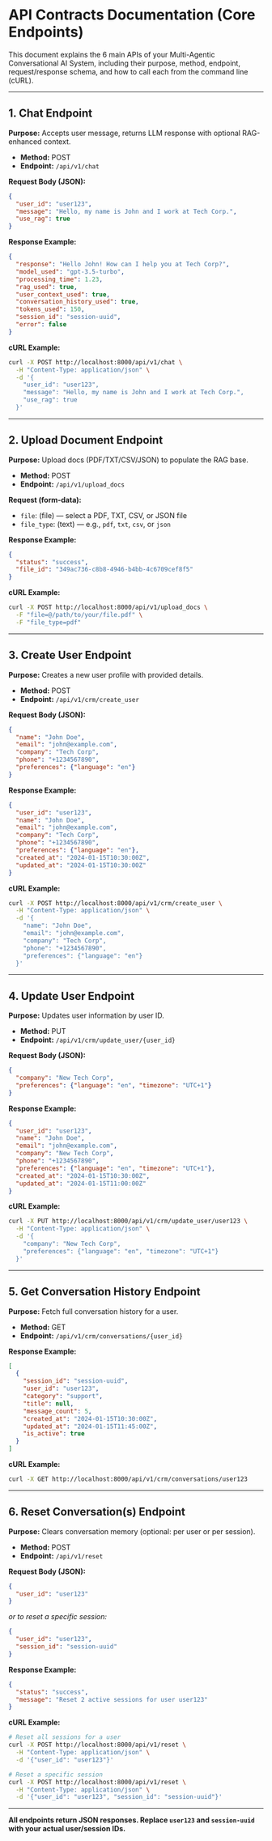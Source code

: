 # API Contracts Documentation (Core Endpoints)

This document explains the 6 main APIs of your Multi-Agentic Conversational AI System, including their purpose, method, endpoint, request/response schema, and how to call each from the command line (cURL).

---

## 1. Chat Endpoint

**Purpose:** Accepts user message, returns LLM response with optional RAG-enhanced context.

- **Method:** POST
- **Endpoint:** `/api/v1/chat`

**Request Body (JSON):**
```json
{
  "user_id": "user123",
  "message": "Hello, my name is John and I work at Tech Corp.",
  "use_rag": true
}
```

**Response Example:**
```json
{
  "response": "Hello John! How can I help you at Tech Corp?",
  "model_used": "gpt-3.5-turbo",
  "processing_time": 1.23,
  "rag_used": true,
  "user_context_used": true,
  "conversation_history_used": true,
  "tokens_used": 150,
  "session_id": "session-uuid",
  "error": false
}
```

**cURL Example:**
```bash
curl -X POST http://localhost:8000/api/v1/chat \
  -H "Content-Type: application/json" \
  -d '{
    "user_id": "user123",
    "message": "Hello, my name is John and I work at Tech Corp.",
    "use_rag": true
  }'
```

---

## 2. Upload Document Endpoint

**Purpose:** Upload docs (PDF/TXT/CSV/JSON) to populate the RAG base.

- **Method:** POST
- **Endpoint:** `/api/v1/upload_docs`

**Request (form-data):**
- `file`: (file) — select a PDF, TXT, CSV, or JSON file
- `file_type`: (text) — e.g., `pdf`, `txt`, `csv`, or `json`

**Response Example:**
```json
{
  "status": "success",
  "file_id": "349ac736-c8b8-4946-b4bb-4c6709cef8f5"
}
```

**cURL Example:**
```bash
curl -X POST http://localhost:8000/api/v1/upload_docs \
  -F "file=@/path/to/your/file.pdf" \
  -F "file_type=pdf"
```

---

## 3. Create User Endpoint

**Purpose:** Creates a new user profile with provided details.

- **Method:** POST
- **Endpoint:** `/api/v1/crm/create_user`

**Request Body (JSON):**
```json
{
  "name": "John Doe",
  "email": "john@example.com",
  "company": "Tech Corp",
  "phone": "+1234567890",
  "preferences": {"language": "en"}
}
```

**Response Example:**
```json
{
  "user_id": "user123",
  "name": "John Doe",
  "email": "john@example.com",
  "company": "Tech Corp",
  "phone": "+1234567890",
  "preferences": {"language": "en"},
  "created_at": "2024-01-15T10:30:00Z",
  "updated_at": "2024-01-15T10:30:00Z"
}
```

**cURL Example:**
```bash
curl -X POST http://localhost:8000/api/v1/crm/create_user \
  -H "Content-Type: application/json" \
  -d '{
    "name": "John Doe",
    "email": "john@example.com",
    "company": "Tech Corp",
    "phone": "+1234567890",
    "preferences": {"language": "en"}
  }'
```

---

## 4. Update User Endpoint

**Purpose:** Updates user information by user ID.

- **Method:** PUT
- **Endpoint:** `/api/v1/crm/update_user/{user_id}`

**Request Body (JSON):**
```json
{
  "company": "New Tech Corp",
  "preferences": {"language": "en", "timezone": "UTC+1"}
}
```

**Response Example:**
```json
{
  "user_id": "user123",
  "name": "John Doe",
  "email": "john@example.com",
  "company": "New Tech Corp",
  "phone": "+1234567890",
  "preferences": {"language": "en", "timezone": "UTC+1"},
  "created_at": "2024-01-15T10:30:00Z",
  "updated_at": "2024-01-15T11:00:00Z"
}
```

**cURL Example:**
```bash
curl -X PUT http://localhost:8000/api/v1/crm/update_user/user123 \
  -H "Content-Type: application/json" \
  -d '{
    "company": "New Tech Corp",
    "preferences": {"language": "en", "timezone": "UTC+1"}
  }'
```

---

## 5. Get Conversation History Endpoint

**Purpose:** Fetch full conversation history for a user.

- **Method:** GET
- **Endpoint:** `/api/v1/crm/conversations/{user_id}`

**Response Example:**
```json
[
  {
    "session_id": "session-uuid",
    "user_id": "user123",
    "category": "support",
    "title": null,
    "message_count": 5,
    "created_at": "2024-01-15T10:30:00Z",
    "updated_at": "2024-01-15T11:45:00Z",
    "is_active": true
  }
]
```

**cURL Example:**
```bash
curl -X GET http://localhost:8000/api/v1/crm/conversations/user123
```

---

## 6. Reset Conversation(s) Endpoint

**Purpose:** Clears conversation memory (optional: per user or per session).

- **Method:** POST
- **Endpoint:** `/api/v1/reset`

**Request Body (JSON):**
```json
{
  "user_id": "user123"
}
```
*or to reset a specific session:*
```json
{
  "user_id": "user123",
  "session_id": "session-uuid"
}
```

**Response Example:**
```json
{
  "status": "success",
  "message": "Reset 2 active sessions for user user123"
}
```

**cURL Example:**
```bash
# Reset all sessions for a user
curl -X POST http://localhost:8000/api/v1/reset \
  -H "Content-Type: application/json" \
  -d '{"user_id": "user123"}'

# Reset a specific session
curl -X POST http://localhost:8000/api/v1/reset \
  -H "Content-Type: application/json" \
  -d '{"user_id": "user123", "session_id": "session-uuid"}'
```

---

**All endpoints return JSON responses. Replace `user123` and `session-uuid` with your actual user/session IDs.** 